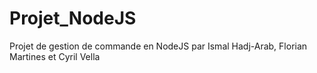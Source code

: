 ﻿# Projet_NodeJS

Projet de gestion de commande en NodeJS par Ismal Hadj-Arab, Florian Martines et Cyril Vella
